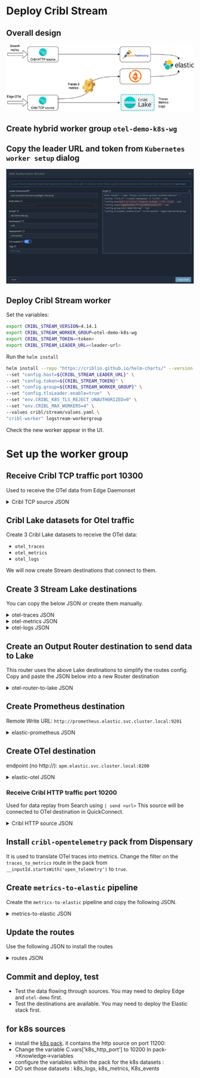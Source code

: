 # Deploy Cribl Stream

## Overall design
![Diagram](../../images/stream-setup.png)

## Create hybrid worker group `otel-demo-k8s-wg`

## Copy the leader URL and token from `Kubernetes worker setup` dialog
![diagram](../../images/add-stream-worker.png)

## Deploy Cribl Stream worker
Set the variables:
```bash
export CRIBL_STREAM_VERSION=4.14.1
export CRIBL_STREAM_WORKER_GROUP=otel-demo-k8s-wg
export CRIBL_STREAM_TOKEN=<token>
export CRIBL_STREAM_LEADER_URL=<leader-url>
```
Run the `helm install`
```bash
helm install --repo "https://criblio.github.io/helm-charts/" --version "^${CRIBL_STREAM_VERSION}" --create-namespace -n "cribl" \
--set "config.host=${CRIBL_STREAM_LEADER_URL}" \
--set "config.token=${CRIBL_STREAM_TOKEN}" \
--set "config.group=${CRIBL_STREAM_WORKER_GROUP}" \
--set "config.tlsLeader.enable=true"  \
--set "env.CRIBL_K8S_TLS_REJECT_UNAUTHORIZED=0" \
--set "env.CRIBL_MAX_WORKERS=4" \
--values cribl/stream/values.yaml \
"cribl-worker" logstream-workergroup
```
Check the new worker appear in the UI.

# Set up the worker group

## Receive Cribl TCP traffic port 10300
Used to receive the OTel data from Edge Daemonset
<details>
<summary>Cribl TCP source JSON</summary>

```json
    {
        "id": "in_cribl_tcp",
        "disabled": false,
        "sendToRoutes": true,
        "pqEnabled": false,
        "streamtags": [],
        "host": "0.0.0.0",
        "tls": {
            "disabled": true,
            "requestCert": false
        },
        "maxActiveCxn": 1000,
        "enableProxyHeader": false,
        "enableLoadBalancing": false,
        "type": "cribl_tcp",
        "port": 10300,
        "connections": []
    }
```
</details>

## Cribl Lake datasets for Otel traffic
Create 3 Cribl Lake datasets to receive the OTel data:
* `otel_traces`
* `otel_metrics`
* `otel_logs`

We will now create Stream destinations that connect to them.

## Create 3 Stream Lake destinations
You can copy the below JSON or create them manually.
<details>
<summary>otel-traces JSON</summary>

```json
{
  "id": "otel-traces",
  "systemFields": [
    "cribl_pipe"
  ],
  "streamtags": [],
  "awsAuthenticationMethod": "auto",
  "signatureVersion": "v4",
  "reuseConnections": true,
  "rejectUnauthorized": true,
  "enableAssumeRole": false,
  "durationSeconds": 3600,
  "stagePath": "$CRIBL_HOME/state/outputs/staging",
  "addIdToStagePath": true,
  "objectACL": "private",
  "removeEmptyDirs": true,
  "format": "json",
  "baseFileName": "`CriblOut`",
  "fileNameSuffix": "`.${C.env[\"CRIBL_WORKER_ID\"]}.${__format}${__compression === \"gzip\" ? \".gz\" : \"\"}`",
  "maxFileSizeMB": 32,
  "maxOpenFiles": 100,
  "headerLine": "",
  "onBackpressure": "block",
  "maxFileOpenTimeSec": 300,
  "maxFileIdleTimeSec": 30,
  "maxConcurrentFileParts": 4,
  "verifyPermissions": true,
  "maxClosingFilesToBackpressure": 100,
  "compress": "gzip",
  "emptyDirCleanupSec": 300,
  "type": "cribl_lake",
  "destPath": "otel_traces"
}
```
</details>
<details>
<summary>otel-metrics JSON</summary>

```json
{
  "id": "otel-metrics",
  "systemFields": [
    "cribl_pipe"
  ],
  "streamtags": [],
  "awsAuthenticationMethod": "auto",
  "signatureVersion": "v4",
  "reuseConnections": true,
  "rejectUnauthorized": true,
  "enableAssumeRole": false,
  "durationSeconds": 3600,
  "stagePath": "$CRIBL_HOME/state/outputs/staging",
  "addIdToStagePath": true,
  "objectACL": "private",
  "removeEmptyDirs": true,
  "format": "json",
  "baseFileName": "`CriblOut`",
  "fileNameSuffix": "`.${C.env[\"CRIBL_WORKER_ID\"]}.${__format}${__compression === \"gzip\" ? \".gz\" : \"\"}`",
  "maxFileSizeMB": 32,
  "maxOpenFiles": 100,
  "headerLine": "",
  "onBackpressure": "block",
  "maxFileOpenTimeSec": 300,
  "maxFileIdleTimeSec": 30,
  "maxConcurrentFileParts": 4,
  "verifyPermissions": true,
  "maxClosingFilesToBackpressure": 100,
  "compress": "gzip",
  "emptyDirCleanupSec": 300,
  "type": "cribl_lake",
  "destPath": "otel_metrics"
}
```
</details>
<details>
<summary>otel-logs JSON</summary>

```json
{
  "id": "otel-logs",
  "systemFields": [
    "cribl_pipe"
  ],
  "streamtags": [],
  "awsAuthenticationMethod": "auto",
  "signatureVersion": "v4",
  "reuseConnections": true,
  "rejectUnauthorized": true,
  "enableAssumeRole": false,
  "durationSeconds": 3600,
  "stagePath": "$CRIBL_HOME/state/outputs/staging",
  "addIdToStagePath": true,
  "objectACL": "private",
  "removeEmptyDirs": true,
  "format": "json",
  "baseFileName": "`CriblOut`",
  "fileNameSuffix": "`.${C.env[\"CRIBL_WORKER_ID\"]}.${__format}${__compression === \"gzip\" ? \".gz\" : \"\"}`",
  "maxFileSizeMB": 32,
  "maxOpenFiles": 100,
  "headerLine": "",
  "onBackpressure": "block",
  "maxFileOpenTimeSec": 300,
  "maxFileIdleTimeSec": 30,
  "maxConcurrentFileParts": 4,
  "verifyPermissions": true,
  "maxClosingFilesToBackpressure": 100,
  "compress": "gzip",
  "emptyDirCleanupSec": 300,
  "type": "cribl_lake",
  "destPath": "otel_logs"
}
```
</details>

## Create an Output Router destination to send data to Lake
This router uses the above Lake destinations to simplify the routes config. Copy and paste the JSON below into a new Router destination
<details>
<summary>otel-router-to-lake JSON</summary>

```json
{
  "id": "otel-router-to-lake",
  "systemFields": [
    "cribl_pipe"
  ],
  "streamtags": [],
  "rules": [
    {
      "final": true,
      "filter": "__otlp.type == 'traces'",
      "output": "otel-traces",
      "description": "Otel traces to Lake"
    },
    {
      "final": true,
      "filter": "__otlp.type == 'logs'",
      "output": "otel-logs",
      "description": "Otel logs to Lake"
    },
    {
      "final": true,
      "filter": "__otlp.type == 'metrics'",
      "output": "otel-metrics",
      "description": "Otel metrics to Lake"
    }
  ],
  "type": "router"
}
```
</details>

## Create Prometheus destination
Remote Write URL: `http://prometheus.elastic.svc.cluster.local:9201`
<details>
<summary>elastic-prometheus JSON</summary>

```json
{
  "id": "elastic-prometheus",
  "systemFields": [
    "cribl_host",
    "cribl_wp"
  ],
  "streamtags": [],
  "metricRenameExpr": "name.replace(/[^a-zA-Z0-9_]/g, '_')",
  "sendMetadata": true,
  "concurrency": 5,
  "maxPayloadSizeKB": 4096,
  "maxPayloadEvents": 0,
  "rejectUnauthorized": false,
  "timeoutSec": 30,
  "flushPeriodSec": 1,
  "useRoundRobinDns": false,
  "failedRequestLoggingMode": "none",
  "safeHeaders": [],
  "responseRetrySettings": [],
  "timeoutRetrySettings": {
    "timeoutRetry": false
  },
  "responseHonorRetryAfterHeader": false,
  "onBackpressure": "block",
  "authType": "none",
  "metricsFlushPeriodSec": 60,
  "type": "prometheus",
  "url": "http://prometheus.elastic.svc.cluster.local:9201"
}
```
</details>

## Create OTel destination
endpoint (no http://): `apm.elastic.svc.cluster.local:8200`
<details>
<summary>elastic-otel JSON</summary>

```json
{
  "id": "elastic-otel",
  "systemFields": [
    "cribl_pipe"
  ],
  "streamtags": [],
  "protocol": "grpc",
  "otlpVersion": "1.3.1",
  "compress": "gzip",
  "authType": "none",
  "concurrency": 5,
  "maxPayloadSizeKB": 4096,
  "timeoutSec": 30,
  "flushPeriodSec": 1,
  "failedRequestLoggingMode": "none",
  "connectionTimeout": 10000,
  "keepAliveTime": 30,
  "onBackpressure": "block",
  "tls": {
    "disabled": true
  },
  "type": "open_telemetry",
  "endpoint": "apm.elastic.svc.cluster.local:8200"
}
```
</details>

### Receive Cribl HTTP traffic port 10200
Used for data replay from Search using `| send <url>`
This source will be connected to OTel destination in QuickConnect.
<details>
<summary>Cribl HTTP source JSON</summary>

```json
{
  "id": "in_cribl_http",
  "disabled": false,
  "sendToRoutes": false,
  "pqEnabled": false,
  "streamtags": [],
  "host": "0.0.0.0",
  "tls": {
    "disabled": true,
    "requestCert": false
  },
  "maxActiveReq": 256,
  "maxRequestsPerSocket": 0,
  "enableProxyHeader": false,
  "captureHeaders": false,
  "activityLogSampleRate": 100,
  "requestTimeout": 0,
  "socketTimeout": 0,
  "keepAliveTimeout": 5,
  "enableHealthCheck": false,
  "ipAllowlistRegex": "/.*/",
  "ipDenylistRegex": "/^$/",
  "type": "cribl_http",
  "port": 10200,
  "connections": [
    {
      "output": "elastic-otel"
    }
  ]
}
```
</details>

## Install `cribl-opentelemetry` pack from Dispensary
It is used to translate OTel traces into metrics. Change the filter on the `traces_to_metrics` route in the pack from `__inputId.startsWith('open_telemetry')` to `true`.

## Create `metrics-to-elastic` pipeline
Create the `metrics-to-elastic` pipeline and copy the following JSON.
<details>
<summary>metrics-to-elastic JSON</summary>

```json
{
  "id": "metrics-to-elastic",
  "conf": {
    "output": "default",
    "streamtags": [],
    "groups": {},
    "asyncFuncTimeout": 1000,
    "functions": [
      {
        "id": "comment",
        "filter": "true",
        "conf": {
          "comment": "Invoke the OTel to metrics pack"
        }
      },
      {
        "id": "chain",
        "filter": "true",
        "conf": {
          "processor": "pack:cribl-opentelemetry"
        },
        "description": "Invoke the Cribl OpenTelemetry pack"
      },
      {
        "id": "comment",
        "filter": "true",
        "conf": {
          "comment": "Reduce the granularity of metrics by aggregating them"
        }
      },
      {
        "id": "aggregation",
        "filter": "true",
        "disabled": false,
        "conf": {
          "passthrough": false,
          "preserveGroupBys": false,
          "sufficientStatsOnly": false,
          "metricsMode": true,
          "timeWindow": "60s",
          "aggregations": [
            "sum(duration).as(duration)",
            "sum(http_2xx).as(http_2xx)",
            "sum(http_3xx).as(http_3xx)",
            "sum(http_4xx).as(http_4xx)",
            "sum(http_5xx).as(http_5xx)",
            "sum(otel_status_0).as(otel_status_0)",
            "sum(otel_status_1).as(otel_status_1)",
            "sum(otel_status_2).as(otel_status_2)",
            "sum(requests_error).as(requests_error)",
            "sum(requests_total).as(requests_total)",
            "max(start_time_unix_nano).as(max_starttime)"
          ],
          "cumulative": false,
          "flushOnInputClose": false,
          "groupbys": [
            "service",
            "resource_url",
            "status_code"
          ]
        },
        "description": "Aggregate metrics before sending them"
      },
      {
        "id": "comment",
        "filter": "true",
        "conf": {
          "comment": "Fix the timestamp to max_time of the aggregated spans"
        }
      },
      {
        "id": "auto_timestamp",
        "filter": "true",
        "conf": {
          "srcField": "max_starttime",
          "dstField": "_time",
          "defaultTimezone": "UTC",
          "timeExpression": "time.getTime() / 1000",
          "offset": 0,
          "maxLen": 150,
          "defaultTime": "now",
          "latestDateAllowed": "+1week",
          "earliestDateAllowed": "-420weeks"
        }
      }
    ]
  }
}
```
</details>

## Update the routes
Use the following JSON to install the routes
<details>
<summary>routes JSON</summary>

```json
{
  "id": "default",
  "groups": {},
  "comments": [],
  "routes": [
    {
      "id": "3LhVQf",
      "name": "Drop non-OTel traffic",
      "final": true,
      "disabled": false,
      "pipeline": "passthru",
      "description": "",
      "clones": [],
      "enableOutputExpression": false,
      "filter": "!__otlp.type",
      "output": "devnull"
    },
    {
      "id": "atAndy",
      "name": "Send logs, metrics and traces to Lake",
      "final": false,
      "disabled": false,
      "pipeline": "passthru",
      "description": "",
      "clones": [
        {}
      ],
      "enableOutputExpression": false,
      "filter": "true",
      "output": "otel-router-to-lake"
    },
    {
      "id": "Dk4BhU",
      "name": "Create RED metrics from OTel traces",
      "final": false,
      "disabled": false,
      "pipeline": "metrics-to-elastic",
      "description": "",
      "clones": [
        {}
      ],
      "enableOutputExpression": false,
      "filter": "__otlp.type == 'traces'",
      "output": "elastic-prometheus"
    },
    {
      "id": "IDxs9F",
      "name": "Send everything to Elastic",
      "final": false,
      "disabled": true,
      "pipeline": "passthru",
      "description": "",
      "clones": [
        {}
      ],
      "enableOutputExpression": false,
      "filter": "true",
      "output": "elastic-otel"
    },
    {
      "id": "default",
      "name": "default",
      "final": true,
      "disabled": false,
      "pipeline": "devnull",
      "description": "",
      "clones": [],
      "enableOutputExpression": false,
      "filter": "true",
      "output": "devnull"
    }
  ]
}
```
</details>

## Commit and deploy, test
* Test the data flowing through sources. You may need to deploy Edge and `otel-demo` first.
* Test the destinations are available. You may need to deploy the Elastic stack first.

 ## for k8s sources
  * install the [k8s pack](https://packs.cribl.io/packs/cribl-kubernetes). it contains the http source on port 11200:
  * Change the variable C.vars['k8s_http_port'] to  10200 In pack->Knowledge->variables
  * configure the variables within the pack for the k8s datasets : 
  * DO set those datasets : k8s_logs, k8s_metrics, K8s_events

